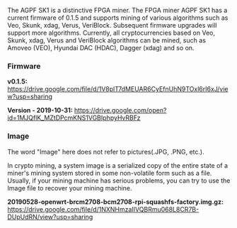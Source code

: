 The AGPF SK1 is a distinctive FPGA miner. The FPGA miner AGPF SK1 has a current firmware of 0.1.5 and supports mining of various algorithms such as Veo, Skunk, xdag, Verus, VeriBlock. Subsequent firmware upgrades will support more algorithms. Currently, all cryptocurrencies based on Veo, Skunk, xdag, Verus and VeriBlock algorithms can be mined, such as Amoveo (VEO), Hyundai DAC (HDAC), Dagger (xdag) and so on.


<h3>Firmware</h3>

<b>v0.1.5:</b> https://drive.google.com/file/d/1V8plT7dMEUAR6CyEfnUhN9TOxl6rI6xJ/view?usp=sharing

<b>Version - 2019-10-31:</b> https://drive.google.com/open?id=1MJQflK_MZtDPcmKNS1VGBIphpyHvRBFz


<h3>Image</h3>

The word "Image" here does not refer to pictures(.JPG, .PNG, etc.).

In crypto mining, a system image is a serialized copy of the entire state of a miner's mining system stored in some non-volatile form such as a file. Usually, if your mining machine has serious problems, you can try to use the Image file to recover your mining machine.

<b>20190528-openwrt-brcm2708-bcm2708-rpi-squashfs-factory.img.gz:</b> https://drive.google.com/file/d/1NXNHmzaIIVQBRmu068L8CR7B-DUpUdRN/view?usp=sharing
